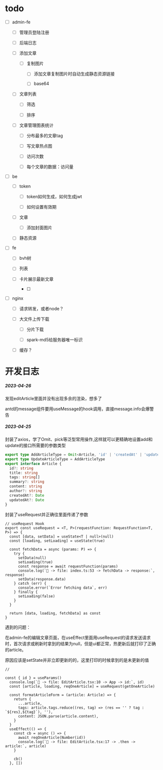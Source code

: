 # **todo**

- [ ] admin-fe
  
  - [ ] 管理员登陆注册
  
  - [ ] 后端日志
  
  - [ ] 添加文章
    
    - [ ] 复制图片
      
      - [ ] 添加文章复制图片时自动生成静态资源链接
      
      - [ ] base64
  
  - [ ] 文章列表
    
    - [ ] 筛选
    
    - [ ] 排序
  
  - [ ] 文章管理图表统计
    
    - [ ] 分布最多的文章tag
    
    - [ ] 写文章热点图
    
    - [ ] 访问次数
    
    - [ ] 每个文章的数据：访问量

- [ ] be
  
  - [ ] token
    
    - [ ] token如何生成，如何生成jwt
    
    - [ ] 如何设置有效期
  
  - [ ] 文章
    
    - [ ] 添加封面图片
  
  - [ ] 静态资源

- [ ] fe
  
  - [ ] bvh树
  
  - [ ] 列表
  
  - [ ] 卡片展示最新文章
    
    - [ ] 

- [ ] nginx
  
  - [ ] 请求转发，或者node？
  
  - [ ] 大文件上传下载
    
    - [ ] 分片下载
    
    - [ ] spark-md5给服务器唯一标识
  
  - [ ] 缓存？

# 开发日志

##### 2023-04-26

发现editArticle里面并没有出现多余的渲染，想多了

antd的message组件要用useMessage的hook调用，直接message.info会爆警告



##### 2023-04-25

封装了axios，学了Omit、pick等泛型常用操作,这样就可以更精确地设置add和update的接口所需要的参数类型

```ts
export type AddArticleType = Omit<Article, 'id' | 'createdAt' | 'updatedAt'>
export type UpdateArticleType = AddArticleType
export interface Article {
  id?: string
  title: string
  tags: string[]
  summary?: string
  content: string
  author?: string
  createdAt?: Date
  updatedAt?: Date
}
```

封装了useRequest并正确往里面传递了参数

```tsx
// useRequest Hook
export const useRequest = <T, P>(requestFunction: RequestFunction<T, P>) => {
  const [data, setData] = useState<T | null>(null)
  const [loading, setLoading] = useState(true)

  const fetchData = async (params: P) => {
    try {
      setData(null)
      setLoading(true)
      const response = await requestFunction(params)
      console.log(`🚀 -> file: index.ts:53 -> fetchData -> response:`, response)
      setData(response.data)
    } catch (err) {
      console.error(`Error fetching data`, err)
    } finally {
      setLoading(false)
    }
  }

  return [data, loading, fetchData] as const
}
```

遇到的问题：

在admin-fe的编辑文章页面，在useEffect里面用useRequest的请求发送请求时，首次请求或刷新时拿到的结果为null，但是ui都正常，热更新后就打印了正确的article。

原因应该是setState并非立即更新的的，这里打印的时候拿到的是未更新的值

```tsx
//

const { id } = useParams()
  console.log(`🚀 -> file: EditArticle.tsx:10 -> App -> id:`, id)
  const [article, loading, reqOneArticle] = useRequest(getOneArticle)

  const formatArticleForm = (article: Article) => {
    return {
      ...article,
      tags: article.tags.reduce((res, tag) => (res == '' ? tag : `${res},${tag}`), ''),
      content: JSON.parse(article.content),
    }
  }
  useEffect(() => {
    const cb = async () => {
      await reqOneArticle(Number(id))
      console.log(`🚀 -> file: EditArticle.tsx:17 -> .then -> article:`, article)
    }

    cb()
  }, [])
```
